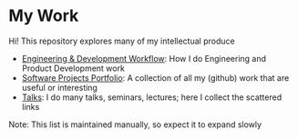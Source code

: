# My Work

Hi! This repository explores many of my intellectual produce

- [Engineering & Development Workflow](workflow.md): How I do Engineering and Product Development work
- [Software Projects Portfolio](portfolio.md): A collection of all my (github) work that are useful or interesting
- [Talks](talks.md): I do many talks, seminars, lectures; here I collect the scattered links

Note: This list is maintained manually, so expect it to expand slowly